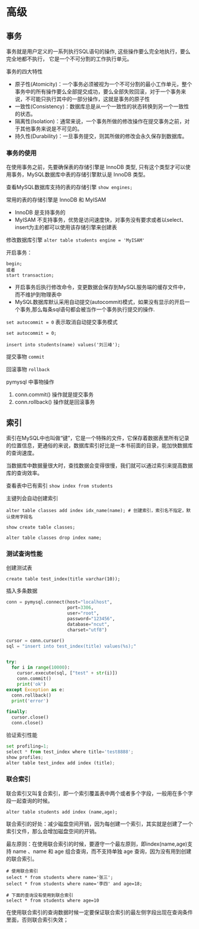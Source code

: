 # 高级

## 事务

事务就是用户定义的一系列执行SQL语句的操作, 这些操作要么完全地执行，要么完全地都不执行， 它是一个不可分割的工作执行单元。

事务的四大特性

* 原子性(Atomicity)：一个事务必须被视为一个不可分割的最小工作单元，整个事务中的所有操作要么全部提交成功，要么全部失败回滚，对于一个事务来说，不可能只执行其中的一部分操作，这就是事务的原子性
* 一致性(Consistency)：数据库总是从一个一致性的状态转换到另一个一致性的状态。
* 隔离性(Isolation)：通常来说，一个事务所做的修改操作在提交事务之前，对于其他事务来说是不可见的。
* 持久性(Durability)：一旦事务提交，则其所做的修改会永久保存到数据库。

### 事务的使用

在使用事务之前，先要确保表的存储引擎是 InnoDB 类型, 只有这个类型才可以使用事务，MySQL数据库中表的存储引擎默认是 InnoDB 类型。

查看MySQL数据库支持的表的存储引擎 `show engines;`

常用的表的存储引擎是 InnoDB 和 MyISAM

* InnoDB 是支持事务的
* MyISAM 不支持事务，优势是访问速度快，对事务没有要求或者以select、insert为主的都可以使用该存储引擎来创建表

修改数据库引擎 `alter table students engine = 'MyISAM'`

开启事务：

```mysql
begin;
或者
start transaction;
```

- 开启事务后执行修改命令，变更数据会保存到MySQL服务端的缓存文件中，而不维护到物理表中
- MySQL数据库默认采用自动提交(autocommit)模式，如果没有显示的开启一个事务,那么每条sql语句都会被当作一个事务执行提交的操作.

`set autocommit = 0` 表示取消自动提交事务模式

```mysql
set autocommit = 0;

insert into students(name) values('刘三峰');
```

提交事物 `commit` 

回滚事物 `rollback`

pymysql 中事物操作

1. conn.commit() 操作就是提交事务
2. conn.rollback() 操作就是回滚事务

## 索引

索引在MySQL中也叫做“键”，它是一个特殊的文件，它保存着数据表里所有记录的位置信息，更通俗的来说，数据库索引好比是一本书前面的目录，能加快数据库的查询速度。

当数据库中数据量很大时，查找数据会变得很慢，我们就可以通过索引来提高数据库的查询效率。

查看表中已有索引 `show index from students`

主键列会自动创建索引

```mysql
alter table classes add index idx_name(name); # 创建索引，索引名不指定，默认使用字段名

show create table classes;

alter table classes drop index name;
```

### 测试查询性能

创建测试表

```mysql
create table test_index(title varchar(10));
```

插入多条数据

```python
conn = pymysql.connect(host="localhost",
                       port=3306,
                       user="root",
                       password="123456",
                       database="ncut",
                       charset="utf8")

cursor = conn.cursor()
sql = "insert into test_index(title) values(%s);"


try:
  for i in range(10000):
    cursor.execute(sql, ["test" + str(i)])
    conn.commit()
    print('ok')
except Exception as e:
  conn.rollback()
  print('error')
  
finally:
  cursor.close()
  conn.close()
```

验证索引性能

```python
set profiling=1;
select * from test_index where title='test8888';
show profiles;
alter table test_index add index (title);
```

###  联合索引

联合索引又叫复合索引，即一个索引覆盖表中两个或者多个字段，一般用在多个字段一起查询的时候。

```mysql
alter table students add index (name,age);
```

联合索引的好处：减少磁盘空间开销，因为每创建一个索引，其实就是创建了一个索引文件，那么会增加磁盘空间的开销。

最左原则：在使用联合索引的时候，要遵守一个最左原则，即index(name,age)支持 name 、name 和 age 组合查询，而不支持单独 age 查询，因为没有用到创建的联合索引。

```mysql
# 使用联合索引
select * from students where name='张三';
select * from students where name='李四' and age=18; 

# 下面的查询没有使用到联合索引
select * from students where age=10
```

在使用联合索引的查询数据时候一定要保证联合索引的最左侧字段出现在查询条件里面，否则联合索引失效；
